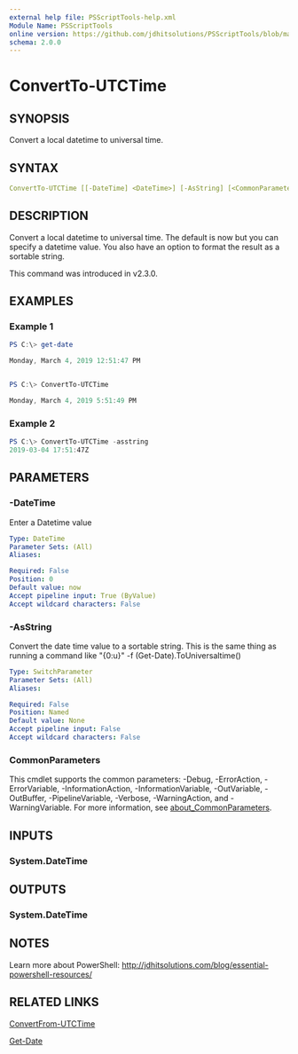```yaml
---
external help file: PSScriptTools-help.xml
Module Name: PSScriptTools
online version: https://github.com/jdhitsolutions/PSScriptTools/blob/master/docs/ConvertTo-UTCTime.md
schema: 2.0.0
---
```


# ConvertTo-UTCTime

## SYNOPSIS

Convert a local datetime to universal time.

## SYNTAX

```yaml
ConvertTo-UTCTime [[-DateTime] <DateTime>] [-AsString] [<CommonParameters>]
```

## DESCRIPTION

Convert a local datetime to universal time. The default is now but you can specify a datetime value. You also have an option to format the result as a sortable string.

This command was introduced in v2.3.0.

## EXAMPLES

### Example 1

```powershell
PS C:\> get-date

Monday, March 4, 2019 12:51:47 PM


PS C:\> ConvertTo-UTCTime

Monday, March 4, 2019 5:51:49 PM
```

### Example 2

```powershell
PS C:\> ConvertTo-UTCTime -asstring
2019-03-04 17:51:47Z
```

## PARAMETERS

### -DateTime

Enter a Datetime value

```yaml
Type: DateTime
Parameter Sets: (All)
Aliases:

Required: False
Position: 0
Default value: now
Accept pipeline input: True (ByValue)
Accept wildcard characters: False
```

### -AsString

Convert the date time value to a sortable string. This is the same thing as running a command like "{0:u}" -f (Get-Date).ToUniversaltime()

```yaml
Type: SwitchParameter
Parameter Sets: (All)
Aliases:

Required: False
Position: Named
Default value: None
Accept pipeline input: False
Accept wildcard characters: False
```

### CommonParameters

This cmdlet supports the common parameters: -Debug, -ErrorAction, -ErrorVariable, -InformationAction, -InformationVariable, -OutVariable, -OutBuffer, -PipelineVariable, -Verbose, -WarningAction, and -WarningVariable. For more information, see [about_CommonParameters](http://go.microsoft.com/fwlink/?LinkID=113216).

## INPUTS

### System.DateTime

## OUTPUTS

### System.DateTime

## NOTES

Learn more about PowerShell: http://jdhitsolutions.com/blog/essential-powershell-resources/

## RELATED LINKS

[ConvertFrom-UTCTime]()

[Get-Date]()
